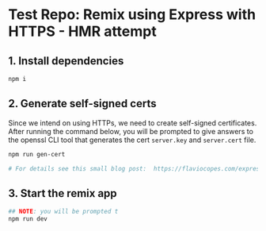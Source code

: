 # Test Repo: Remix using Express with HTTPS - HMR attempt

## 1. Install dependencies

```sh
npm i
```

## 2. Generate self-signed certs
Since we intend on using HTTPs, we need to create self-signed certificates.
After running the command below, you will be prompted to give answers to the openssl CLI tool that generates the cert `server.key` and `server.cert` file.


```sh
npm run gen-cert

# For details see this small blog post:  https://flaviocopes.com/express-https-self-signed-certificate/
```

## 3. Start the remix app
```sh
## NOTE: you will be prompted t
npm run dev
```